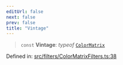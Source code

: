 ```yaml
---
editUrl: false
next: false
prev: false
title: "Vintage"
---
```


> `const` **Vintage**: *typeof* [`ColorMatrix`](/api/fabric/namespaces/filters/classes/colormatrix/)

Defined in: [src/filters/ColorMatrixFilters.ts:38](https://github.com/fabricjs/fabric.js/blob/b4f67b1cfd353d0e2763b168e07bce6b67895452/src/filters/ColorMatrixFilters.ts#L38)
